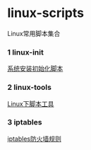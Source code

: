# linux-scripts
Linux常用脚本集合

### 1 linux-init
[系统安装初始化脚本](./linux-init)

### 2 linux-tools
[Linux下脚本工具](./linux-tools)

### 3 iptables
[iptables防火墙规则](./iptables)

